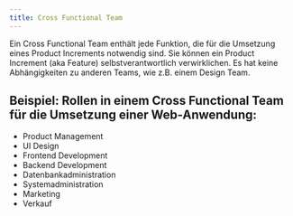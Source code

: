 ```yaml
---
title: Cross Functional Team
---
```

Ein Cross Functional Team enthält jede Funktion, die für die Umsetzung eines Product Increments
notwendig sind. Sie können ein Product Increment (aka Feature) selbstverantwortlich verwirklichen. Es hat keine Abhängigkeiten zu anderen Teams, wie z.B. einem Design Team.

## Beispiel: Rollen in einem Cross Functional Team für die Umsetzung einer Web-Anwendung:

- Product Management
- UI Design
- Frontend Development
- Backend Development
- Datenbankadministration
- Systemadministration
- Marketing
- Verkauf
